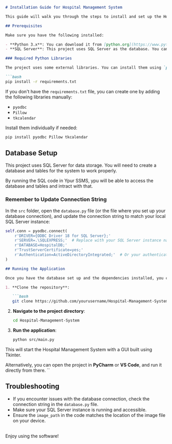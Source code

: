 
```markdown
# Installation Guide for Hospital Management System

This guide will walk you through the steps to install and set up the Hospital Management System on your local machine.

## Prerequisites

Make sure you have the following installed:

- **Python 3.x**: You can download it from [python.org](https://www.python.org/downloads/).
- **SQL Server**: This project uses SQL Server as the database. You can download and install SQL Server from [here](https://www.microsoft.com/en-us/sql-server/sql-server-downloads).

### Required Python Libraries

The project uses some external libraries. You can install them using `pip`:

```bash
pip install -r requirements.txt
```

If you don't have the `requirements.txt` file, you can create one by adding the following libraries manually:

- `pyodbc`
- `Pillow`
- `tkcalendar`

Install them individually if needed:

```bash
pip install pyodbc Pillow tkcalendar
```

## Database Setup

This project uses SQL Server for data storage. You will need to create a database and tables for the system to work properly.

By running the SQL code in Ypur SSMS, ypu will be able to access the database and tables and intract with that.


### Remember to Update Connection String

In the `src` folder, open the `database.py` file (or the file where you set up your database connection), and update the connection string to match your local SQL Server instance:

```python
self.conn = pyodbc.connect(
    r'DRIVER={ODBC Driver 18 for SQL Server};'
    r'SERVER=.\SQLEXPRESS;'  # Replace with your SQL Server instance name
    r'DATABASE=HospitalDB;'
    r'TrustServerCertificate=yes;'
    r'Authentication=ActiveDirectoryIntegrated;'  # Or your authentication method
)
```



```markdown
## Running the Application

Once you have the database set up and the dependencies installed, you can run the application.

1. **Clone the repository**:

   ```bash
   git clone https://github.com/yourusername/Hospital-Management-System.git
   ```

2. **Navigate to the project directory**:

   ```bash
   cd Hospital-Management-System
   ```

3. **Run the application**:

   ```bash
   python src/main.py
   ```

This will start the Hospital Management System with a GUI built using Tkinter.

Alternatively, you can open the project in **PyCharm** or **VS Code**, and run it directly from there.
``


## Troubleshooting

- If you encounter issues with the database connection, check the connection string in the `database.py` file.
- Make sure your SQL Server instance is running and accessible.
- Ensure the `image_path` in the code matches the location of the image file on your device.
<br> <br> 

Enjoy using the software!

